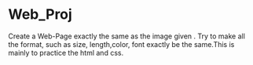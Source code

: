 Web_Proj
========

Create a Web-Page exactly the same as the image given . Try to make all the format, such as size, length,color, font exactly be the same.This is mainly to practice the html and css.
